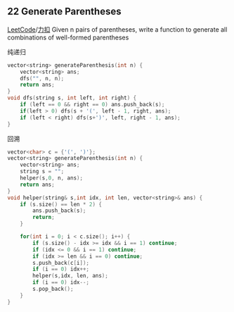 22 Generate Parentheses
-------------------
[LeetCode]()/[力扣]()
Given n pairs of parentheses, write a function to generate all combinations of well-formed parentheses

纯递归

```c++
vector<string> generateParenthesis(int n) {
    vector<string> ans;
    dfs("", n, n);
    return ans;
}
void dfs(string s, int left, int right) {
    if (left == 0 && right == 0) ans.push_back(s);
    if(left > 0) dfs(s + '(', left - 1, right, ans);
    if (left < right) dfs(s+')', left, right - 1, ans);
}
```

回溯
```c++
vector<char> c = {'(', ')'};
vector<string> generateParenthesis(int n) {
    vector<string> ans;
    string s = "";
    helper(s,0, n, ans);
    return ans;
}
void helper(string& s,int idx, int len, vector<string>& ans) {
    if (s.size() == len * 2) {
        ans.push_back(s);
        return;
    }

    for(int i = 0; i < c.size(); i++) {
        if (s.size() - idx >= idx && i == 1) continue;
        if (idx <= 0 && i == 1) continue;
        if (idx >= len && i == 0) continue;
        s.push_back(c[i]);
        if (i == 0) idx++;
        helper(s,idx, len, ans);
        if (i == 0) idx--;
        s.pop_back();
    }
}
```
